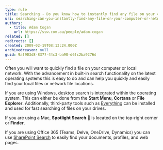 ```yaml
---
type: rule
title: Searching - Do you know how to instantly find any file on your computer or network?
uri: searching-can-you-instantly-find-any-file-on-your-computer-or-network
authors:
  - title: Adam Cogan
    url: https://ssw.com.au/people/adam-cogan
related: []
redirects: []
created: 2009-02-19T08:13:24.000Z
archivedreason: null
guid: 9af903d8-8377-44c3-ba98-d6fc2ba9276d
---
```


Often you will want to quickly find a file on your computer or local network. With the advancement in built-in search functionality on the latest operating systems this is easy to do and can help you quickly and easily find your local files or network file locations.

<!--endintro-->

If you are using Windows, desktop search is integrated within the operating system. This can either be done from the **Start Menu**, **Cortana** or **File Explorer**. Additionally, third-party tools such as [Everything](https://www.voidtools.com/) can be installed and used for fast searching of files on your drives.

If you are using a Mac, **Spotlight Search** 🔎 is located on the top-right corner or **Finder**.

If you are using Office 365 (Teams, Delve, OneDrive, Dynamics) you can use [SharePoint Search](/do-you-know-what-are-the-sharepoint-features-our-customers-love) to easily find your documents, profiles, and web pages.
